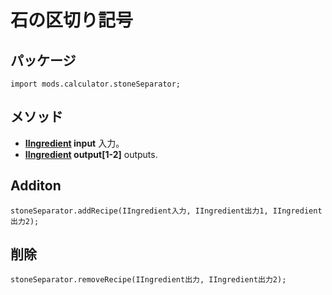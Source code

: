 # 石の区切り記号

## パッケージ
```zenscript
import mods.calculator.stoneSeparator;
```

## メソッド

- **[IIngredient](/Vanilla/Variable_Types/IIngredient/) input** 入力。
- **[IIngredient](/Vanilla/Variable_Types/IIngredient/) output[1-2]** outputs.


## Additon

```zenscript
stoneSeparator.addRecipe(IIngredient入力, IIngredient出力1, IIngredient出力2);
```

## 削除
```zenscript
stoneSeparator.removeRecipe(IIngredient出力, IIngredient出力2);
```